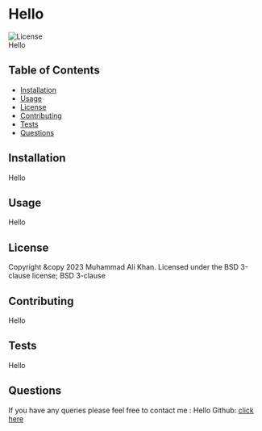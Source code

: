 # Hello <!-- omit in toc -->
![License](https://img.shields.io/badge/License-BSD_3--Clause-blue.svg) <br>
Hello
## Table of Contents <!-- omit in toc -->

- [Installation](#installation)
- [Usage](#usage)
- [License](#license)
- [Contributing](#contributing)
- [Tests](#tests)
- [Questions](#questions)

## Installation
Hello
## Usage 
Hello
## License
Copyright &copy 2023 Muhammad Ali Khan. Licensed under the BSD 3-clause license;
BSD 3-clause
## Contributing 
Hello
## Tests
Hello
## Questions 
If you have any queries please feel free to contact me : Hello
Github: <a href="https://github.com/Maks6831">click here</a>
